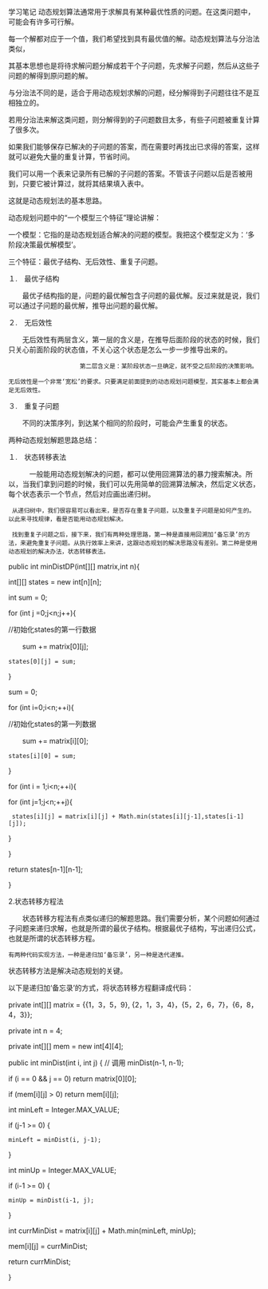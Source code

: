 学习笔记
动态规划算法通常用于求解具有某种最优性质的问题。在这类问题中，可能会有许多可行解。

每一个解都对应于一个值，我们希望找到具有最优值的解。动态规划算法与分治法类似，

其基本思想也是将待求解问题分解成若干个子问题，先求解子问题，然后从这些子问题的解得到原问题的解。

与分治法不同的是，适合于用动态规划求解的问题，经分解得到子问题往往不是互相独立的。

若用分治法来解这类问题，则分解得到的子问题数目太多，有些子问题被重复计算了很多次。

如果我们能够保存已解决的子问题的答案，而在需要时再找出已求得的答案，这样就可以避免大量的重复计算，节省时间。

我们可以用一个表来记录所有已解的子问题的答案。不管该子问题以后是否被用到，只要它被计算过，就将其结果填入表中。

这就是动态规划法的基本思路。


动态规划问题中的“一个模型三个特征”理论讲解：

一个模型：它指的是动态规划适合解决的问题的模型。我把这个模型定义为：‘多阶段决策最优解模型’。

三个特征：最优子结构、无后效性、重复子问题。

１.　最优子结构

　　最优子结构指的是，问题的最优解包含子问题的最优解。反过来就是说，我们可以通过子问题的最优解，推导出问题的最优解。

２.　无后效性

　　无后效性有两层含义，第一层的含义是，在推导后面阶段的状态的时候，我们只关心前面阶段的状态值，不关心这个状态是怎么一步一步推导出来的。

						第二层含义是：某阶段状态一旦确定，就不受之后阶段的决策影响。

	无后效性是一个非常‘宽松’的要求。只要满足前面提到的动态规划问题模型，其实基本上都会满足无后效性。


３.　重复子问题

　　不同的决策序列，到达某个相同的阶段时，可能会产生重复的状态。


两种动态规划解题思路总结：

１.　状态转移表法

　　　一般能用动态规划解决的问题，都可以使用回溯算法的暴力搜索解决。所以，当我们拿到问题的时候，我们可以先用简单的回溯算法解决，然后定义状态，每个状态表示一个节点，然后对应画出递归树。

     从递归树中，我们很容易可以看出来，是否存在重复子问题，以及重复子问题是如何产生的。以此来寻找规律，看是否能用动态规划解决。
	 
     找到重复子问题之后，接下来，我们有两种处理思路，第一种是直接用回溯加‘备忘录’的方法，来避免重复子问题。从执行效率上来讲，这跟动态规划的解决思路没有差别。第二种是使用动态规划的解决办法，状态转移表法。

public int minDistDP(int[][] matrix,int n){

int[][] states = new int[n][n];

int sum = 0;

for (int j =0;j<n;j++){

  //初始化states的第一行数据
  
　　sum += matrix[0][j];

    states[0][j] = sum;
	
}

sum = 0;

for (int i=0;i<n;++i){

   //初始化states的第一列数据
   
　　sum += matrix[i][0];

    states[i][0] = sum;
	
}

for (int i = 1;i<n;++i){

  for (int j=1;j<n;++j){
  
     states[i][j] = matrix[i][j] + Math.min(states[i][j-1],states[i-1][j]);
	 
   }
   
}

return states[n-1][n-1];

}


2.状态转移方程法

　　状态转移方程法有点类似递归的解题思路。我们需要分析，某个问题如何通过子问题来递归求解，也就是所谓的最优子结构。根据最优子结构，写出递归公式，也就是所谓的状态转移方程。

    有两种代码实现方法，一种是递归加‘备忘录’，另一种是迭代递推。

   状态转移方法是解决动态规划的关键。

   以下是递归加‘备忘录’的方式，将状态转移方程翻译成代码：
   
private int[][] matrix =  {{1，3，5，9}, {2，1，3，4}，{5，2，6，7}，{6，8，4，3}};
		 
private int n = 4;

private int[][] mem = new int[4][4];

public int minDist(int i, int j) { // 调用 minDist(n-1, n-1);

  if (i == 0 && j == 0) return matrix[0][0];
  
  if (mem[i][j] > 0) return mem[i][j];
  
  int minLeft = Integer.MAX_VALUE;
  
  if (j-1 >= 0) {
  
    minLeft = minDist(i, j-1);
	
  }
  
  int minUp = Integer.MAX_VALUE;
  
  if (i-1 >= 0) {
  
    minUp = minDist(i-1, j);
	
  }
  
  int currMinDist = matrix[i][j] + Math.min(minLeft, minUp);
  
  mem[i][j] = currMinDist;
  
  return currMinDist;
  
}

